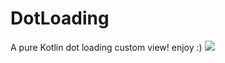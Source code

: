 # DotLoading
A pure Kotlin dot loading custom view! enjoy :)
[![](https://jitpack.io/v/parniyan7/DotLoading.svg)](https://jitpack.io/#parniyan7/DotLoading)

